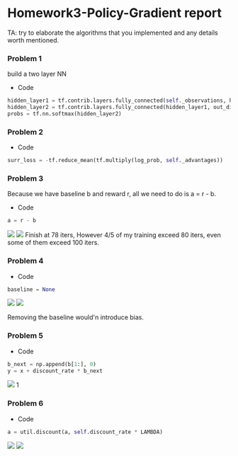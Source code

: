 # Homework3-Policy-Gradient report

TA: try to elaborate the algorithms that you implemented and any details worth mentioned.
### Problem 1
build a two layer NN
+ Code
```python
hidden_layer1 = tf.contrib.layers.fully_connected(self._observations, hidden_dim, activation_fn=tf.tanh) 
hidden_layer2 = tf.contrib.layers.fully_connected(hidden_layer1, out_dim, activation_fn=None) 
probs = tf.nn.softmax(hidden_layer2) 
```
   
### Problem 2
+ Code
```python
surr_loss = -tf.reduce_mean(tf.multiply(log_prob, self._advantages))
```
### Problem 3
Because we have baseline b and reward r, all we need to do is a = r - b.
+ Code
```python
a = r - b
```
![](https://i.imgur.com/iVfUkwI.png) ![](https://i.imgur.com/z9AnuHS.png)
Finish at 78 iters, However 4/5 of my training exceed 80 iters, even some of them exceed 100 iters.

### Problem 4
+ Code
```python
baseline = None
```
![](https://i.imgur.com/6EESZ5u.png) ![](https://i.imgur.com/TGzCt8K.png)

Removing the baseline would'n introduce bias.

### Problem 5
+ Code
```python
b_next = np.append(b[1:], 0)
y = x + discount_rate * b_next
```
![](https://i.imgur.com/jXQSQGi.png)
1[](https://i.imgur.com/javH0dL.png)

### Problem 6
+ Code
```python
a = util.discount(a, self.discount_rate * LAMBDA)
```
![](https://i.imgur.com/yzH4rfr.png)
![](https://i.imgur.com/2F9VqJz.png)

